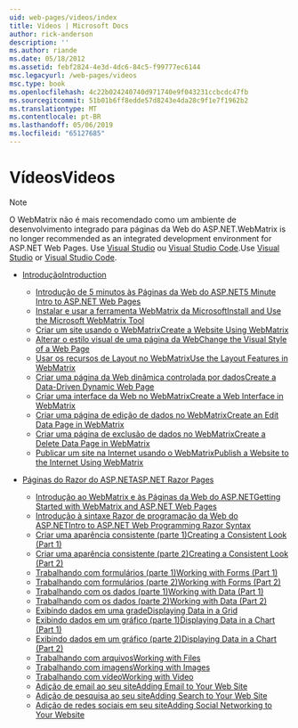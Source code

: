 ```yaml
---
uid: web-pages/videos/index
title: Vídeos | Microsoft Docs
author: rick-anderson
description: ''
ms.author: riande
ms.date: 05/18/2012
ms.assetid: febf2824-4e3d-4dc6-84c5-f99777ec6144
msc.legacyurl: /web-pages/videos
msc.type: book
ms.openlocfilehash: 4c22b024240740d971740e9f043231ccbcdc47fb
ms.sourcegitcommit: 51b01b6ff8edde57d8243e4da28c9f1e7f1962b2
ms.translationtype: MT
ms.contentlocale: pt-BR
ms.lasthandoff: 05/06/2019
ms.locfileid: "65127685"
---
```

# <a name="videos"></a><span data-ttu-id="6425b-102">Vídeos</span><span class="sxs-lookup"><span data-stu-id="6425b-102">Videos</span></span>

> [!NOTE] 
> <span data-ttu-id="6425b-103">O WebMatrix não é mais recomendado como um ambiente de desenvolvimento integrado para páginas da Web do ASP.NET.</span><span class="sxs-lookup"><span data-stu-id="6425b-103">WebMatrix is no longer recommended as an integrated development environment for ASP.NET Web Pages.</span></span> <span data-ttu-id="6425b-104">Use [Visual Studio](xref:aspnet/web-pages/overview/getting-started/program-asp-net-web-pages-in-visual-studio) ou [Visual Studio Code](https://code.visualstudio.com/).</span><span class="sxs-lookup"><span data-stu-id="6425b-104">Use [Visual Studio](xref:aspnet/web-pages/overview/getting-started/program-asp-net-web-pages-in-visual-studio) or [Visual Studio Code](https://code.visualstudio.com/).</span></span>

- [<span data-ttu-id="6425b-105">Introdução</span><span class="sxs-lookup"><span data-stu-id="6425b-105">Introduction</span></span>](introduction/index.md)

    - [<span data-ttu-id="6425b-106">Introdução de 5 minutos às Páginas da Web do ASP.NET</span><span class="sxs-lookup"><span data-stu-id="6425b-106">5 Minute Intro to ASP.NET Web Pages</span></span>](introduction/5-minute-introduction-to-aspnet-web-pages.md)
    - [<span data-ttu-id="6425b-107">Instalar e usar a ferramenta WebMatrix da Microsoft</span><span class="sxs-lookup"><span data-stu-id="6425b-107">Install and Use the Microsoft WebMatrix Tool</span></span>](introduction/install-and-use-the-microsoft-webmatrix-tool.md)
    - [<span data-ttu-id="6425b-108">Criar um site usando o WebMatrix</span><span class="sxs-lookup"><span data-stu-id="6425b-108">Create a Website Using WebMatrix</span></span>](introduction/create-a-website-using-webmatrix.md)
    - [<span data-ttu-id="6425b-109">Alterar o estilo visual de uma página da Web</span><span class="sxs-lookup"><span data-stu-id="6425b-109">Change the Visual Style of a Web Page</span></span>](introduction/change-the-visual-style-of-a-web-page.md)
    - [<span data-ttu-id="6425b-110">Usar os recursos de Layout no WebMatrix</span><span class="sxs-lookup"><span data-stu-id="6425b-110">Use the Layout Features in WebMatrix</span></span>](introduction/use-the-layout-features-in-webmatrix.md)
    - [<span data-ttu-id="6425b-111">Criar uma página da Web dinâmica controlada por dados</span><span class="sxs-lookup"><span data-stu-id="6425b-111">Create a Data-Driven Dynamic Web Page</span></span>](introduction/create-a-data-driven-dynamic-web-page.md)
    - [<span data-ttu-id="6425b-112">Criar uma interface da Web no WebMatrix</span><span class="sxs-lookup"><span data-stu-id="6425b-112">Create a Web Interface in WebMatrix</span></span>](introduction/create-a-web-interface-in-webmatrix.md)
    - [<span data-ttu-id="6425b-113">Criar uma página de edição de dados no WebMatrix</span><span class="sxs-lookup"><span data-stu-id="6425b-113">Create an Edit Data Page in WebMatrix</span></span>](introduction/create-an-edit-data-page-in-webmatrix.md)
    - [<span data-ttu-id="6425b-114">Criar uma página de exclusão de dados no WebMatrix</span><span class="sxs-lookup"><span data-stu-id="6425b-114">Create a Delete Data Page in WebMatrix</span></span>](introduction/create-a-delete-data-page-in-webmatrix.md)
    - [<span data-ttu-id="6425b-115">Publicar um site na Internet usando o WebMatrix</span><span class="sxs-lookup"><span data-stu-id="6425b-115">Publish a Website to the Internet Using WebMatrix</span></span>](introduction/publish-a-website-to-the-internet-using-webmatrix.md)
- [<span data-ttu-id="6425b-116">Páginas do Razor do ASP.NET</span><span class="sxs-lookup"><span data-stu-id="6425b-116">ASP.NET Razor Pages</span></span>](aspnet-razor-pages/index.md)

    - [<span data-ttu-id="6425b-117">Introdução ao WebMatrix e às Páginas da Web do ASP.NET</span><span class="sxs-lookup"><span data-stu-id="6425b-117">Getting Started with WebMatrix and ASP.NET Web Pages</span></span>](aspnet-razor-pages/getting-started-with-webmatrix-and-aspnet-web-pages.md)
    - [<span data-ttu-id="6425b-118">Introdução à sintaxe Razor de programação da Web do ASP.NET</span><span class="sxs-lookup"><span data-stu-id="6425b-118">Intro to ASP.NET Web Programming Razor Syntax</span></span>](aspnet-razor-pages/introduction-to-aspnet-web-programming-using-the-razor-syntax.md)
    - [<span data-ttu-id="6425b-119">Criar uma aparência consistente (parte 1)</span><span class="sxs-lookup"><span data-stu-id="6425b-119">Creating a Consistent Look (Part 1)</span></span>](aspnet-razor-pages/creating-a-consistent-look-part-1.md)
    - [<span data-ttu-id="6425b-120">Criar uma aparência consistente (parte 2)</span><span class="sxs-lookup"><span data-stu-id="6425b-120">Creating a Consistent Look (Part 2)</span></span>](aspnet-razor-pages/creating-a-consistent-look-part-2.md)
    - [<span data-ttu-id="6425b-121">Trabalhando com formulários (parte 1)</span><span class="sxs-lookup"><span data-stu-id="6425b-121">Working with Forms (Part 1)</span></span>](aspnet-razor-pages/working-with-forms-part-1.md)
    - [<span data-ttu-id="6425b-122">Trabalhando com formulários (parte 2)</span><span class="sxs-lookup"><span data-stu-id="6425b-122">Working with Forms (Part 2)</span></span>](aspnet-razor-pages/working-with-forms-part-2.md)
    - [<span data-ttu-id="6425b-123">Trabalhando com os dados (parte 1)</span><span class="sxs-lookup"><span data-stu-id="6425b-123">Working with Data (Part 1)</span></span>](aspnet-razor-pages/working-with-data-part-1.md)
    - [<span data-ttu-id="6425b-124">Trabalhando com os dados (parte 2)</span><span class="sxs-lookup"><span data-stu-id="6425b-124">Working with Data (Part 2)</span></span>](aspnet-razor-pages/working-with-data-part-2.md)
    - [<span data-ttu-id="6425b-125">Exibindo dados em uma grade</span><span class="sxs-lookup"><span data-stu-id="6425b-125">Displaying Data in a Grid</span></span>](aspnet-razor-pages/displaying-data-in-a-grid.md)
    - [<span data-ttu-id="6425b-126">Exibindo dados em um gráfico (parte 1)</span><span class="sxs-lookup"><span data-stu-id="6425b-126">Displaying Data in a Chart (Part 1)</span></span>](aspnet-razor-pages/displaying-data-in-a-chart-part-1.md)
    - [<span data-ttu-id="6425b-127">Exibindo dados em um gráfico (parte 2)</span><span class="sxs-lookup"><span data-stu-id="6425b-127">Displaying Data in a Chart (Part 2)</span></span>](aspnet-razor-pages/displaying-data-in-a-chart-part-2.md)
    - [<span data-ttu-id="6425b-128">Trabalhando com arquivos</span><span class="sxs-lookup"><span data-stu-id="6425b-128">Working with Files</span></span>](aspnet-razor-pages/working-with-files.md)
    - [<span data-ttu-id="6425b-129">Trabalhando com imagens</span><span class="sxs-lookup"><span data-stu-id="6425b-129">Working with Images</span></span>](aspnet-razor-pages/working-with-images.md)
    - [<span data-ttu-id="6425b-130">Trabalhando com vídeo</span><span class="sxs-lookup"><span data-stu-id="6425b-130">Working with Video</span></span>](aspnet-razor-pages/working-with-video.md)
    - [<span data-ttu-id="6425b-131">Adição de email ao seu site</span><span class="sxs-lookup"><span data-stu-id="6425b-131">Adding Email to Your Web Site</span></span>](aspnet-razor-pages/adding-email-to-your-web-site.md)
    - [<span data-ttu-id="6425b-132">Adição de pesquisa ao seu site</span><span class="sxs-lookup"><span data-stu-id="6425b-132">Adding Search to Your Web Site</span></span>](aspnet-razor-pages/adding-search-to-your-web-site.md)
    - [<span data-ttu-id="6425b-133">Adição de redes sociais em seu site</span><span class="sxs-lookup"><span data-stu-id="6425b-133">Adding Social Networking to Your Website</span></span>](aspnet-razor-pages/adding-social-networking-to-your-website.md)

